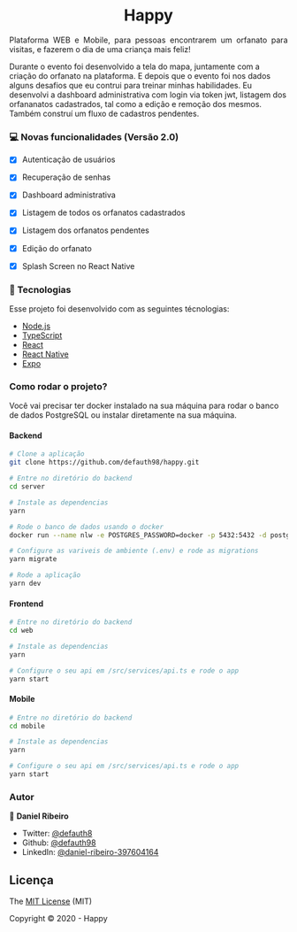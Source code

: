 <h1 align="center">Happy  </h1>

<p align="justify">Plataforma WEB e Mobile, para pessoas encontrarem um orfanato para visitas, e fazerem o dia de uma criança mais feliz!</p>

Durante o evento foi desenvolvido a tela do mapa, juntamente com a criação do orfanato na plataforma. E depois que o evento foi nos dados alguns desafios que eu contrui para treinar minhas habilidades. Eu desenvolvi a dashboard administrativa com login via token jwt, listagem dos orfananatos cadastrados, tal como a edição e remoção dos mesmos. Também construí um fluxo de cadastros pendentes.

### :computer: Novas funcionalidades (Versão 2.0)

- [x] Autenticação de usuários

- [x] Recuperação de senhas

- [x] Dashboard administrativa

- [x] Listagem de todos os orfanatos cadastrados

- [x] Listagem dos orfanatos pendentes

- [x] Edição do orfanato

- [x] Splash Screen no React Native

### :nut_and_bolt: Tecnologias

Esse projeto foi desenvolvido com as seguintes técnologias:

- [Node.js][nodejs]
- [TypeScript][typescript]
- [React][reactjs]
- [React Native][rn]
- [Expo][expo]

[nodejs]: https://nodejs.org/
[typescript]: https://www.typescriptlang.org/
[expo]: https://expo.io/
[reactjs]: https://reactjs.org
[rn]: https://facebook.github.io/react-native/
[yarn]: https://yarnpkg.com/

### Como rodar o projeto?

Você vai precisar ter docker instalado na sua máquina para rodar o banco de dados PostgreSQL ou instalar diretamente na sua máquina.

#### Backend

```bash
# Clone a aplicação
git clone https://github.com/defauth98/happy.git

# Entre no diretório do backend
cd server

# Instale as dependencias
yarn

# Rode o banco de dados usando o docker
docker run --name nlw -e POSTGRES_PASSWORD=docker -p 5432:5432 -d postgres

# Configure as variveis de ambiente (.env) e rode as migrations
yarn migrate

# Rode a aplicação
yarn dev
```

#### Frontend

```bash
# Entre no diretório do backend
cd web

# Instale as dependencias
yarn

# Configure o seu api em /src/services/api.ts e rode o app
yarn start
```

#### Mobile

```bash
# Entre no diretório do backend
cd mobile

# Instale as dependencias
yarn

# Configure o seu api em /src/services/api.ts e rode o app
yarn start
```

### Autor

👤 **Daniel Ribeiro**

- Twitter: [@defauth8](https://twitter.com/defauth8)
- Github: [@defauth98](https://github.com/defauth98)
- LinkedIn: [@daniel-ribeiro-397604164](https://linkedin.com/in/daniel-ribeiro-397604164)

## Licença

The [MIT License]() (MIT)

Copyright :copyright: 2020 - Happy
